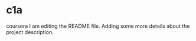 # c1a
coursera
I am editing the README file. Adding some more details about the project description.
